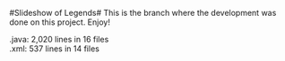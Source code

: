 #Slideshow of Legends#
This is the branch where the development was done on this project. Enjoy!

.java: 2,020 lines in 16 files   
.xml: 537 lines in 14 files  